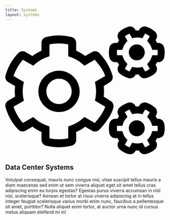 ```yaml
---
title: Systems
layout: systems
---
```


<section class="section-landing">

  <section class="section-homepage category">
    <svg class="svg-icon" xmlns="http://www.w3.org/2000/svg" viewBox="0 0 640 512"><path d="M538.6 196.4l-2.5-3.9c-4.1.3-8.1.3-12.2 0l-2.5 4c-5.8 9.2-17.1 13.4-27.5 10.1-13.8-4.3-23-8.8-34.3-18.1-9-7.4-11.2-20.3-5.4-30.4l2.5-4.3c-2.3-3.4-4.3-6.9-6.1-10.6h-9.1c-11.6 0-21.4-8.2-23.6-19.6-2.6-13.7-2.7-24.2.1-38.5 2.1-11.3 12.1-19.5 23.6-19.5h9c1.8-3.7 3.8-7.2 6.1-10.6l-2.6-4.5c-5.8-10-3.6-22.7 5.2-30.3 10.6-9.1 19.7-14.3 33.5-19 10.8-3.7 22.7.7 28.5 10.6l2.6 4.4c4.1-.3 8.1-.3 12.2 0l2.6-4.4c5.8-9.9 17.7-14.3 28.6-10.5 13.3 4.5 22.3 9.6 33.5 19.1 8.8 7.5 10.9 20.2 5.1 30.2l-2.6 4.4c2.3 3.4 4.3 6.9 6.1 10.6h5.1c11.6 0 21.4 8.2 23.6 19.6 2.6 13.7 2.7 24.2-.1 38.5-2.1 11.3-12.1 19.5-23.6 19.5h-5c-1.8 3.7-3.8 7.2-6.1 10.6l2.5 4.3c5.9 10.2 3.5 23.1-5.5 30.5-10.7 8.8-19.9 13.4-34 17.9-10.5 3.3-21.9-.8-27.7-10.1zm12.2-34.5l10.6 18.3c6.7-2.8 12.9-6.4 18.7-10.8l-10.6-18.3 6.4-7.5c4.8-5.7 8.6-12.1 11-19.1l3.3-9.3h21.1c.9-7.1.9-14.4 0-21.5h-21.1l-3.3-9.3c-2.5-7-6.2-13.4-11-19.1l-6.4-7.5L580 39.4c-5.7-4.4-12-8-18.7-10.8l-10.6 18.3-9.7-1.8c-7.3-1.4-14.8-1.4-22.1 0l-9.7 1.8-10.6-18.3C492 31.3 485.7 35 480 39.4l10.6 18.3-6.4 7.5c-4.8 5.7-8.6 12.1-11 19.1l-3.3 9.3h-21.1c-.9 7.1-.9 14.4 0 21.5h21.1l3.3 9.3c2.5 7 6.2 13.4 11 19.1l6.4 7.5-10.6 18.4c5.7 4.4 12 8 18.7 10.8l10.6-18.3 9.7 1.8c7.3 1.4 14.8 1.4 22.1 0l9.7-1.8zM145.3 454.4v-31.6c-12.9-5.5-25.1-12.6-36.4-21.1l-27.5 15.9c-9.8 5.6-22.1 3.7-29.7-4.6-24.2-26.3-38.5-49.5-50.6-88.1-3.4-10.7 1.1-22.3 10.8-28L39.2 281c-1.7-14-1.7-28.1 0-42.1l-27.3-15.8c-9.7-5.6-14.2-17.3-10.8-28 12.1-38.4 26.2-61.6 50.6-88.1 7.6-8.3 20-10.2 29.7-4.6l27.4 15.9c11.3-8.5 23.5-15.5 36.4-21.1V65.6c0-11.3 7.8-21 18.8-23.4 34.7-7.8 62-8.7 101.7 0 11 2.4 18.9 12.2 18.9 23.4v31.6c12.9 5.5 25.1 12.6 36.4 21l27.4-15.8c9.8-5.6 22.2-3.7 29.8 4.6 26.9 29.6 41.5 55.9 52.1 88.5 3.4 10.5-.8 21.9-10.2 27.7l-25 15.8c1.7 14 1.7 28.1 0 42.1l28.1 17.5c8.6 5.4 13 15.6 10.8 25.5-6.9 31.3-33 64.6-55.9 89.2-7.6 8.2-19.9 10-29.6 4.4L321 401.8c-11.3 8.5-23.5 15.5-36.4 21.1v31.6c0 11.2-7.8 21-18.8 23.4-37.5 8.3-64.9 8.2-101.9 0-10.8-2.5-18.6-12.3-18.6-23.5zm32-6.2c24.8 5 50.5 5 75.3 0v-47.7l10.7-3.8c16.8-5.9 32.3-14.9 45.9-26.5l8.6-7.4 41.4 23.9c16.8-19.1 34-41.3 42.1-65.2l-41.4-23.9 2.1-11.1c3.2-17.6 3.2-35.5 0-53.1l-2.1-11.1 41.4-23.9c-8.1-23.9-25.3-46.2-42.1-65.2l-41.4 23.9-8.6-7.4c-13.6-11.7-29-20.6-45.9-26.5l-10.7-3.8V71.8c-24.8-5-50.5-5-75.3 0v47.7l-10.7 3.8c-16.8 5.9-32.3 14.9-45.9 26.5l-8.6 7.4-41.4-23.9A192.19 192.19 0 0 0 33 198.5l41.4 23.9-2.1 11.1c-3.2 17.6-3.2 35.5 0 53.1l2.1 11.1L33 321.6c8.1 23.9 20.9 46.2 37.7 65.2l41.4-23.9 8.6 7.4c13.6 11.7 29 20.6 45.9 26.5l10.7 3.8v47.6zm38.4-105.3c-45.7 0-82.9-37.2-82.9-82.9s37.2-82.9 82.9-82.9 82.9 37.2 82.9 82.9-37.2 82.9-82.9 82.9zm0-133.8c-28 0-50.9 22.8-50.9 50.9s22.8 50.9 50.9 50.9c28 0 50.9-22.8 50.9-50.9s-22.8-50.9-50.9-50.9zm322.9 291.7l-2.5-3.9c-4.1.3-8.1.3-12.2 0l-2.5 4c-5.8 9.2-17.1 13.4-27.5 10.1-13.8-4.3-23-8.8-34.3-18.1-9-7.4-11.2-20.3-5.4-30.4l2.5-4.3c-2.3-3.4-4.3-6.9-6.1-10.6h-9.1c-11.6 0-21.4-8.2-23.6-19.6-2.6-13.7-2.7-24.2.1-38.5 2.1-11.3 12.1-19.5 23.6-19.5h9c1.8-3.7 3.8-7.2 6.1-10.6l-2.6-4.5c-5.8-10-3.6-22.7 5.2-30.3 10.6-9.1 19.7-14.3 33.5-19 10.8-3.7 22.7.7 28.5 10.6l2.6 4.4c4.1-.3 8.1-.3 12.2 0l2.6-4.4c5.8-9.9 17.7-14.3 28.6-10.5 13.3 4.5 22.3 9.6 33.5 19.1 8.8 7.5 10.9 20.2 5.1 30.2l-2.6 4.4c2.3 3.4 4.3 6.9 6.1 10.6h5.1c11.6 0 21.4 8.2 23.6 19.6 2.6 13.7 2.7 24.2-.1 38.5-2.1 11.3-12.1 19.5-23.6 19.5h-5c-1.8 3.7-3.8 7.2-6.1 10.6l2.5 4.3c5.9 10.2 3.5 23.1-5.5 30.5-10.7 8.8-19.9 13.4-34 17.9-10.5 3.2-21.9-.9-27.7-10.1zm12.2-34.6l10.6 18.3c6.7-2.8 12.9-6.4 18.7-10.8l-10.6-18.3 6.4-7.5c4.8-5.7 8.6-12.1 11-19.1l3.3-9.3h21.1c.9-7.1.9-14.4 0-21.5h-21.1l-3.3-9.3c-2.5-7-6.2-13.4-11-19.1l-6.4-7.5 10.6-18.3c-5.7-4.4-12-8-18.7-10.8l-10.6 18.3-9.7-1.8c-7.3-1.4-14.8-1.4-22.1 0l-9.7 1.8-10.6-18.3c-6.7 2.8-12.9 6.4-18.7 10.8l10.6 18.3-6.4 7.5c-4.8 5.7-8.6 12.1-11 19.1l-3.3 9.3h-21.1c-.9 7.1-.9 14.4 0 21.5h21.1l3.3 9.3c2.5 7 6.2 13.4 11 19.1l6.4 7.5-10.6 18.3c5.7 4.4 12 8 18.7 10.8l10.6-18.3 9.7 1.8c7.3 1.4 14.8 1.4 22.1 0l9.7-1.8zM560 408c0-17.7-14.3-32-32-32s-32 14.3-32 32 14.3 32 32 32 32-14.3 32-32zm0-304.3c0-17.7-14.3-32-32-32s-32 14.3-32 32 14.3 32 32 32 32-14.4 32-32z"/></svg>
    <h2>Data Center Systems</h2>
    <p>
      Volutpat consequat, mauris nunc congue nisi, vitae suscipit tellus mauris a diam maecenas sed enim ut sem viverra aliquet eget sit amet tellus cras adipiscing enim eu turpis egestas? Egestas purus viverra accumsan in nisl nisi, scelerisque? Aenean et tortor at risus viverra adipiscing at in tellus integer feugiat scelerisque varius morbi enim nunc, faucibus a pellentesque sit amet, porttitor? Nulla aliquet enim tortor, at auctor urna nunc id cursus metus aliquam eleifend mi in!
    </p>	  

</section>
